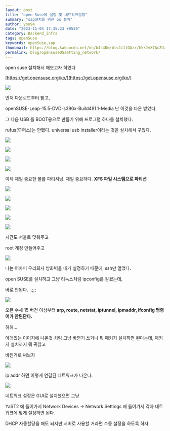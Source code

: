 ```yaml
---
layout: post
title: "open Suse에 설정 및 네트워크설정"
summary: "sap설치를 위한 os 설치"
author: yoo94
date: "2023-11-04 17:35:23 +0530"
category: Backend_infra
tags: openSuse
keywords: openSuse,sap
thumbnail: https://blog.kakaocdn.net/dn/b4s4Dm/btsCc1tQAzr/hkkJvX7AcZUa3A1kzHZXWK/img.png
permalink: blog/opensuseOSsetting_network/
---
```


open suse 설치해서 해보고자 하였다

[https://get.opensuse.org/ko/](https://get.opensuse.org/ko/)

![](https://blog.kakaocdn.net/dn/b4s4Dm/btsCc1tQAzr/hkkJvX7AcZUa3A1kzHZXWK/img.png)

먼저 다운로드부터 받고,

openSUSE-Leap-15.5-DVD-s390x-Build491.1-Media 난 이것을 다운 받았다.

그 다음 USB 를 BOOT용으로 만들기 위해 프로그램 하나를 설치했다.

rufus(루퍼스)는 안됐다.
universal usb installer이라는 것을 설치해서 구웠다.

![](https://blog.kakaocdn.net/dn/wwQ6O/btsB6OP5nwy/F4BENGOUTy5iC6r5dPO5Zk/img.webp)

![](https://blog.kakaocdn.net/dn/bobwZm/btsB6vXanO0/DxFyjqWdZC2fLrEWBgg0Rk/img.png)

![](https://blog.kakaocdn.net/dn/bo4OUm/btsB7dhFYpA/qrXY5FTbGArcQKroOdRz9K/img.png)

![](https://blog.kakaocdn.net/dn/Am0BS/btsCawOpVlz/gVZOAxHykk0r3c0Ryv72W1/img.png)

이제 제일 중요한 볼륨 파티셔닝. 제일 중요하다. **XFS 파일 시스템으로 파티션**

![](https://blog.kakaocdn.net/dn/Ovu3S/btsCbc97R4H/0H28kKnd9Ez2TquEBrQBU1/img.png)

![](https://blog.kakaocdn.net/dn/vV8D0/btsB5BXVE36/Fis3yuTED7qva6SazALT6K/img.png)

![](https://blog.kakaocdn.net/dn/Cy91U/btsB7UWBxTK/J2Stfrss3YmGkR9nbztpX0/img.png)

![](https://blog.kakaocdn.net/dn/rDdTt/btsB5VB82Th/bPHxjNS0llFmChwddqNZ71/img.png)

![](https://blog.kakaocdn.net/dn/92MKT/btsB5XtdkYs/exkdZLJK0kLc1Jjjzbi6H1/img.png)

시간도 서울로 맞춰주고

root 계정 만들어주고

![](https://blog.kakaocdn.net/dn/yG382/btsB4Q2bu52/LyX22ElFKbWx718nkkDQeK/img.png)

나는 어차피 우리회사 방화벽을 내가 설정하기 때문에, ssh만 열었다.

open SUSE를 설치하고 그냥 리눅스처럼 ipconfig를 갈겼는데,

바로 안된다. ..;;;

![](https://blog.kakaocdn.net/dn/bmkn09/btsB6gsq8HQ/t8GaQxWcWYdzP2kZGY6gs0/img.png)

오픈 수세 15 버전 이상부터 **arp, route, netstat, iptunnel, ipmaddr, ifconfig 명령어가 안된단다.**

허허...

아래있는 이미지에 나온것 처럼 그냥 바뀐거 쓰거나 뭐 패키지 설치하면 된다는데, 패키지 설치까지 뭐 귀찮고

바뀐거로 써보자

![](https://blog.kakaocdn.net/dn/dBDIpL/btsB7et7vfL/rAhxV7esdhsCIy5BZjKMMk/img.png)

ip addr 하면 이렇게 연결된 네트워크가 나온다.

![](https://blog.kakaocdn.net/dn/bfb0rs/btsB7TwACRa/NCRmXK3ytvlkIE0RR9TqZk/img.png)

네트워크 설정은 GUI로 설치했으면 그냥

YaST2 에 들어가서 Network Devices -> Network Settings 에 들어가서 각자 네트워크에 맞게 설정하면 된다.

DHCP 자동할당을 해도 되지만 서버로 사용할 거라면 수동 설정을 하도록 하자
